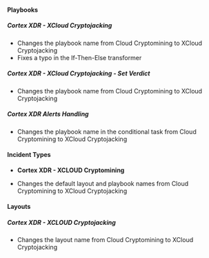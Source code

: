 
#### Playbooks

##### Cortex XDR - XCloud Cryptojacking

- Changes the playbook name from Cloud Cryptomining to XCloud Cryptojacking
- Fixes a typo in the If-Then-Else transformer

##### Cortex XDR - XCloud Cryptojacking - Set Verdict

- Changes the playbook name from Cloud Cryptomining to XCloud Cryptojacking

##### Cortex XDR Alerts Handling

- Changes the playbook name in the conditional task from Cloud Cryptomining to XCloud Cryptojacking

#### Incident Types

- **Cortex XDR - XCLOUD Cryptomining**


- Changes the default layout and playbook names from Cloud Cryptomining to XCloud Cryptojacking

#### Layouts

##### Cortex XDR - XCLOUD Cryptojacking

- Changes the layout name from Cloud Cryptomining to XCloud Cryptojacking

